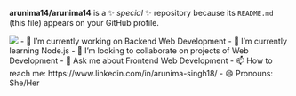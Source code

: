 <!-- 

# Hi there 👋
I'm Arunima Singh and currently learning web development -->


**arunima14/arunima14** is a ✨ _special_ ✨ repository because its `README.md` (this file) appears on your GitHub profile.


<!-- Here are some ideas to get you started: -->

 <img src="C:\Users\Arunima Singh\Downloads">
- 🔭 I’m currently working on Backend Web Development
- 🌱 I’m currently learning Node.js
- 👯 I’m looking to collaborate on projects of Web Development
- 💬 Ask me about Frontend Web Development
- 📫 How to reach me: https://www.linkedin.com/in/arunima-singh18/
- 😄 Pronouns: She/Her

